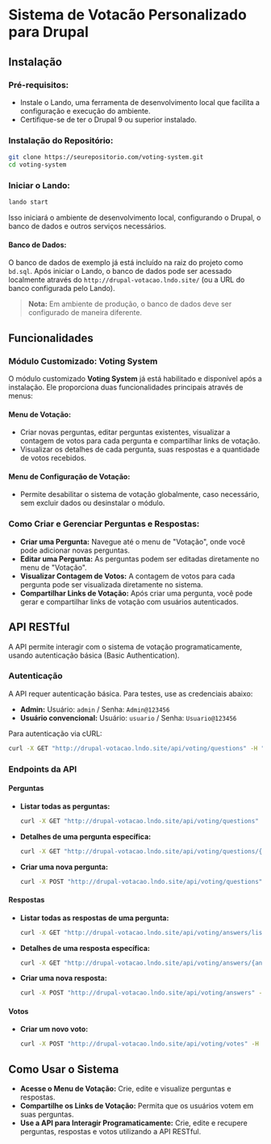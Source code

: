 # Sistema de Votacão Personalizado para Drupal

## Instalação

### Pré-requisitos:
- Instale o Lando, uma ferramenta de desenvolvimento local que facilita a configuração e execução do ambiente.
- Certifique-se de ter o Drupal 9 ou superior instalado.

### Instalação do Repositório:
```sh
git clone https://seurepositorio.com/voting-system.git
cd voting-system
```

### Iniciar o Lando:
```sh
lando start
```
Isso iniciará o ambiente de desenvolvimento local, configurando o Drupal, o banco de dados e outros serviços necessários.

#### Banco de Dados:
O banco de dados de exemplo já está incluído na raiz do projeto como `bd.sql`. Após iniciar o Lando, o banco de dados pode ser acessado localmente através do `http://drupal-votacao.lndo.site/` (ou a URL do banco configurada pelo Lando).

> **Nota:** Em ambiente de produção, o banco de dados deve ser configurado de maneira diferente.

## Funcionalidades

### Módulo Customizado: Voting System
O módulo customizado **Voting System** já está habilitado e disponível após a instalação. Ele proporciona duas funcionalidades principais através de menus:

#### Menu de Votação:
- Criar novas perguntas, editar perguntas existentes, visualizar a contagem de votos para cada pergunta e compartilhar links de votação.
- Visualizar os detalhes de cada pergunta, suas respostas e a quantidade de votos recebidos.

#### Menu de Configuração de Votação:
- Permite desabilitar o sistema de votação globalmente, caso necessário, sem excluir dados ou desinstalar o módulo.

### Como Criar e Gerenciar Perguntas e Respostas:
- **Criar uma Pergunta:** Navegue até o menu de "Votação", onde você pode adicionar novas perguntas.
- **Editar uma Pergunta:** As perguntas podem ser editadas diretamente no menu de "Votação".
- **Visualizar Contagem de Votos:** A contagem de votos para cada pergunta pode ser visualizada diretamente no sistema.
- **Compartilhar Links de Votação:** Após criar uma pergunta, você pode gerar e compartilhar links de votação com usuários autenticados.

## API RESTful
A API permite interagir com o sistema de votação programaticamente, usando autenticação básica (Basic Authentication).

### Autenticação
A API requer autenticação básica. Para testes, use as credenciais abaixo:

- **Admin:** Usuário: `admin` / Senha: `Admin@123456`
- **Usuário convencional:** Usuário: `usuario` / Senha: `Usuario@123456`

Para autenticação via cURL:
```sh
curl -X GET "http://drupal-votacao.lndo.site/api/voting/questions" -H "Authorization: Basic YWRtaW46QWRtaW5AMTIzNDU2"
```

### Endpoints da API

#### Perguntas
- **Listar todas as perguntas:**
  ```sh
  curl -X GET "http://drupal-votacao.lndo.site/api/voting/questions" -H "Authorization: Basic YWRtaW46QWRtaW5AMTIzNDU2"
  ```
- **Detalhes de uma pergunta específica:**
  ```sh
  curl -X GET "http://drupal-votacao.lndo.site/api/voting/questions/{question_id}" -H "Authorization: Basic YWRtaW46QWRtaW5AMTIzNDU2"
  ```
- **Criar uma nova pergunta:**
  ```sh
  curl -X POST "http://drupal-votacao.lndo.site/api/voting/questions" -H "Authorization: Basic YWRtaW46QWRtaW5AMTIzNDU2" -d '{"label": "Qual é sua cor favorita?"}'
  ```

#### Respostas
- **Listar todas as respostas de uma pergunta:**
  ```sh
  curl -X GET "http://drupal-votacao.lndo.site/api/voting/answers/list/{question_id}" -H "Authorization: Basic YWRtaW46QWRtaW5AMTIzNDU2"
  ```
- **Detalhes de uma resposta específica:**
  ```sh
  curl -X GET "http://drupal-votacao.lndo.site/api/voting/answers/{answer_id}" -H "Authorization: Basic YWRtaW46QWRtaW5AMTIzNDU2"
  ```
- **Criar uma nova resposta:**
  ```sh
  curl -X POST "http://drupal-votacao.lndo.site/api/voting/answers" -H "Authorization: Basic YWRtaW46QWRtaW5AMTIzNDU2" -d '{"label": "Azul", "question_id": 1}'
  ```

#### Votos
- **Criar um novo voto:**
  ```sh
  curl -X POST "http://drupal-votacao.lndo.site/api/voting/votes" -H "Authorization: Basic YWRtaW46QWRtaW5AMTIzNDU2" -d '{"user_id": 1, "question_id": 1, "answer_id": 1}'
  ```

## Como Usar o Sistema
- **Acesse o Menu de Votação:** Crie, edite e visualize perguntas e respostas.
- **Compartilhe os Links de Votação:** Permita que os usuários votem em suas perguntas.
- **Use a API para Interagir Programaticamente:** Crie, edite e recupere perguntas, respostas e votos utilizando a API RESTful.

